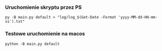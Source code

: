 ### Uruchomienie skryptu przez PS
```
py -B main.py default > "log/log_$(Get-Date -Format 'yyyy-MM-dd-HH-mm-ss').txt"
```

### Testowe uruchomienie na macos
```
python -B main.py default
```